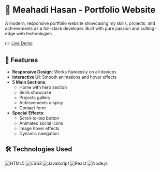 # 🌟 Meahadi Hasan - Portfolio Website

A modern, responsive portfolio website showcasing my skills, projects, and achievements as a full-stack developer. Built with pure passion and cutting-edge web technologies.

👉 [Live Demo](https://your-portfolio-link.com)

## 🚀 Features

- **Responsive Design**: Works flawlessly on all devices
- **Interactive UI**: Smooth animations and hover effects
- **5 Main Sections**:
  - Home with hero section
  - Skills showcase
  - Projects gallery
  - Achievements display
  - Contact form
- **Special Effects**:
  - Scroll-to-top button
  - Animated social icons
  - Image hover effects
  - Dynamic navigation

## 🛠️ Technologies Used

![HTML5](https://img.shields.io/badge/-HTML5-E34F26?style=flat&logo=html5&logoColor=white)
![CSS3](https://img.shields.io/badge/-CSS3-1572B6?style=flat&logo=css3)
![JavaScript](https://img.shields.io/badge/-JavaScript-F7DF1E?style=flat&logo=javascript&logoColor=black)
![React](https://img.shields.io/badge/-React-61DAFB?style=flat&logo=react&logoColor=black)
![Node.js](https://img.shields.io/badge/-Node.js-339933?style=flat&logo=node.js&logoColor=white)

